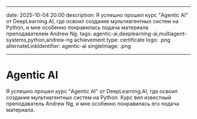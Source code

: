 
---
date: 2025-10-04 20:00
description: Я успешно прошел курс "Agentic AI" от DeepLearning.AI, где освоил создание мультиагентных систем на Python, и мне особенно понравилась подача материала преподавателем Andrew Ng.
tags: agentic-ai,deeplearning-ai,multiagent-systems,python,andrew-ng
achievement.type: certificate
logo: .png
alternateLinkIdentifier: agentic-ai
singleImage: .png
 

---
# Agentic AI

  Я успешно прошел курс "Agentic AI" от DeepLearning.AI, где освоил создание мультиагентных систем на Python. Курс вел известный преподаватель Andrew Ng, и мне особенно понравилась его подача материала.


